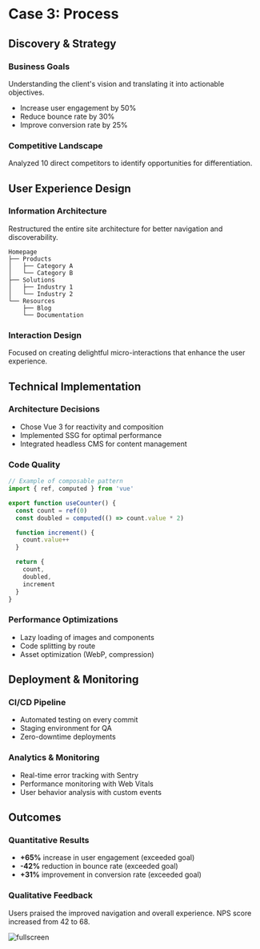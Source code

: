 # Case 3: Process

## Discovery & Strategy

### Business Goals
Understanding the client's vision and translating it into actionable objectives.

- Increase user engagement by 50%
- Reduce bounce rate by 30%
- Improve conversion rate by 25%

### Competitive Landscape
Analyzed 10 direct competitors to identify opportunities for differentiation.

## User Experience Design

### Information Architecture
Restructured the entire site architecture for better navigation and discoverability.

```
Homepage
├── Products
│   ├── Category A
│   └── Category B
├── Solutions
│   ├── Industry 1
│   └── Industry 2
└── Resources
    ├── Blog
    └── Documentation
```

### Interaction Design
Focused on creating delightful micro-interactions that enhance the user experience.

## Technical Implementation

### Architecture Decisions
- Chose Vue 3 for reactivity and composition
- Implemented SSG for optimal performance
- Integrated headless CMS for content management

### Code Quality
```javascript
// Example of composable pattern
import { ref, computed } from 'vue'

export function useCounter() {
  const count = ref(0)
  const doubled = computed(() => count.value * 2)

  function increment() {
    count.value++
  }

  return {
    count,
    doubled,
    increment
  }
}
```

### Performance Optimizations
- Lazy loading of images and components
- Code splitting by route
- Asset optimization (WebP, compression)

## Deployment & Monitoring

### CI/CD Pipeline
- Automated testing on every commit
- Staging environment for QA
- Zero-downtime deployments

### Analytics & Monitoring
- Real-time error tracking with Sentry
- Performance monitoring with Web Vitals
- User behavior analysis with custom events

## Outcomes

### Quantitative Results
- **+65%** increase in user engagement (exceeded goal)
- **-42%** reduction in bounce rate (exceeded goal)
- **+31%** improvement in conversion rate (exceeded goal)

### Qualitative Feedback
Users praised the improved navigation and overall experience. NPS score increased from 42 to 68.

![fullscreen](https://images.unsplash.com/photo-1516321318423-f06f85e504b3?w=1600&h=900&fit=crop)

